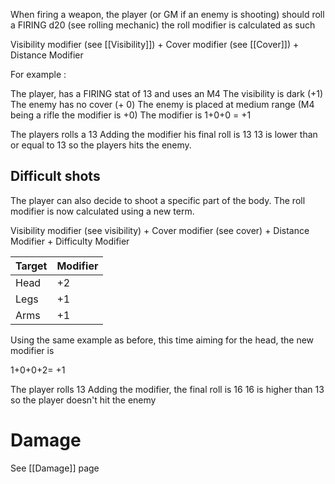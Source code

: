 When firing a weapon, the player (or GM if an enemy is shooting) should roll a FIRING d20
(see rolling mechanic) the roll modifier is calculated as such

Visibility modifier (see [[Visibility]]) + Cover modifier (see [[Cover]])  + Distance Modifier

For example :

The player, has a FIRING stat of 13 and uses an M4
The visibility is dark (+1)
The enemy has no cover (+ 0)
The enemy is placed at medium range (M4 being a rifle the modifier is +0)
The modifier is 1+0+0 = +1

The players rolls a 13
Adding the modifier his final roll is 13
13 is lower than or equal to 13 so the players hits the enemy.


## Difficult shots

The player can also decide to shoot a specific part of the body.
The roll modifier is now calculated using a new term.

Visibility modifier (see visibility) + Cover modifier (see cover) + Distance Modifier + Difficulty Modifier

Target | Modifier 
-- | --
Head | +2
Legs | +1
Arms | +1


Using the same example as before, this time aiming for the head, the new modifier is


1+0+0+2= +1

The player rolls 13
Adding the modifier, the final roll is 16
16 is higher than 13 so the player doesn't hit the enemy

# Damage

See [[Damage]] page
